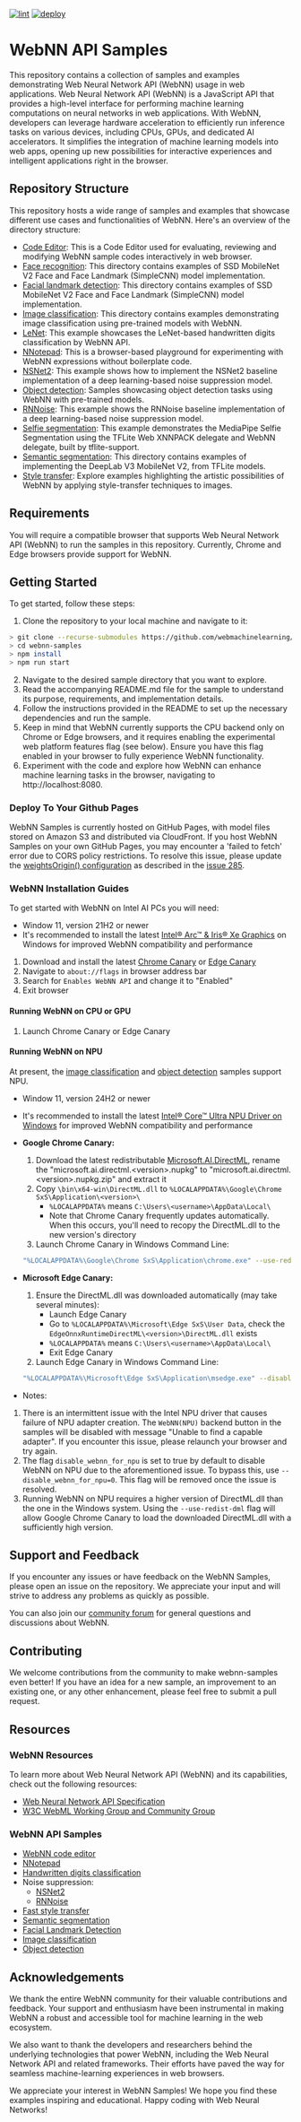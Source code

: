 [![lint](https://github.com/webmachinelearning/webnn-samples/workflows/lint/badge.svg)](https://github.com/webmachinelearning/webnn-samples/actions)
[![deploy](https://github.com/webmachinelearning/webnn-samples/workflows/deploy/badge.svg)](https://github.com/webmachinelearning/webnn-samples/actions)

# WebNN API Samples
This repository contains a collection of samples and examples demonstrating Web Neural Network API (WebNN) usage in web applications. Web Neural Network API (WebNN) is a JavaScript API that provides a high-level interface for performing machine learning computations on neural networks in web applications. With WebNN, developers can leverage hardware acceleration to efficiently run inference tasks on various devices, including CPUs, GPUs, and dedicated AI accelerators. It simplifies the integration of machine learning models into web apps, opening up new possibilities for interactive experiences and intelligent applications right in the browser.

## Repository Structure
This repository hosts a wide range of samples and examples that showcase different use cases and functionalities of WebNN. Here's an overview of the directory structure:    

* [Code Editor](/code): This is a Code Editor used for evaluating, reviewing and modifying WebNN sample codes interactively in web browser.
* [Face recognition](/face_recognition): This directory contains examples of SSD MobileNet V2 Face and Face Landmark (SimpleCNN) model implementation.
* [Facial landmark detection](/facial_landmark_detection): This directory contains examples of SSD MobileNet V2 Face and Face Landmark (SimpleCNN) model implementation.
* [Image classification](/image_classification): This directory contains examples demonstrating image classification using pre-trained models with WebNN.
* [LeNet](/lenet): This example showcases the LeNet-based handwritten digits classification by WebNN API.
* [NNotepad](/nnotepad): This is a browser-based playground for experimenting with WebNN expressions without boilerplate code.
* [NSNet2](/nsnet2): This example shows how to implement the NSNet2 baseline implementation of a deep learning-based noise suppression model.
* [Object detection](/object_detection): Samples showcasing object detection tasks using WebNN with pre-trained models.
* [RNNoise](/rnnoise): This example shows the RNNoise baseline implementation of a deep learning-based noise suppression model.
* [Selfie segmentation](/selfie_segmentation): This example demonstrates the MediaPipe Selfie Segmentation using the TFLite Web XNNPACK delegate and WebNN delegate, built by tflite-support.
* [Semantic segmentation](/semantic_segmentation): This directory contains examples of implementing the DeepLab V3 MobileNet V2, from TFLite models.
* [Style transfer](/style_transfer): Explore examples highlighting the artistic possibilities of WebNN by applying style-transfer techniques to images.

## Requirements
You will require a compatible browser that supports Web Neural Network API (WebNN) to run the samples in this repository. Currently, Chrome and Edge browsers provide support for WebNN.

## Getting Started
To get started, follow these steps:    
1. Clone the repository to your local machine and navigate to it:
 ```bash
> git clone --recurse-submodules https://github.com/webmachinelearning/webnn-samples
> cd webnn-samples
> npm install
> npm run start
```
2. Navigate to the desired sample directory that you want to explore.
3. Read the accompanying README.md file for the sample to understand its purpose, requirements, and implementation details.
4. Follow the instructions provided in the README to set up the necessary dependencies and run the sample.
5. Keep in mind that WebNN currently supports the CPU backend only on Chrome or Edge browsers, and it requires enabling the experimental web platform features flag (see below). Ensure you have this flag enabled in your browser to fully experience WebNN functionality.
6. Experiment with the code and explore how WebNN can enhance machine learning tasks in the browser, navigating to http://localhost:8080.

### Deploy To Your Github Pages

WebNN Samples is currently hosted on GitHub Pages, with model files stored on Amazon S3 and distributed via CloudFront. If you host WebNN Samples on your own GitHub Pages, you may encounter a 'failed to fetch' error due to CORS policy restrictions. To resolve this issue, please update the [weightsOrigin() configuration](https://github.com/webmachinelearning/webnn-samples/blob/master/common/utils.js#L6) as described in the [issue 285](https://github.com/webmachinelearning/webnn-samples/issues/285#issuecomment-2408988830).

### WebNN Installation Guides

To get started with WebNN on Intel AI PCs you will need:
* Window 11, version 21H2 or newer
* It's recommended to install the latest [Intel® Arc™ & Iris® Xe Graphics](https://www.intel.com/content/www/us/en/download/785597/intel-arc-iris-xe-graphics-windows.html) on Windows for improved WebNN compatibility and performance

1. Download and install the latest [Chrome Canary](https://www.google.com/chrome/canary/) or [Edge Canary](https://www.microsoft.com/en-us/edge/download/insider?form=MA13FJ)
2. Navigate to `about://flags` in browser address bar
3. Search for `Enables WebNN API` and change it to "Enabled"
4. Exit browser

#### Running WebNN on CPU or GPU
1. Launch Chrome Canary or Edge Canary

#### Running WebNN on NPU
At present, the [image classification](https://webmachinelearning.github.io/webnn-samples/image_classification/) and [object detection](https://webmachinelearning.github.io/webnn-samples/object_detection/) samples support NPU.

* Window 11, version 24H2 or newer
* It's recommended to install the latest [Intel® Core™ Ultra NPU Driver on Windows](https://www.intel.com/content/www/us/en/download/794734/intel-npu-driver-windows.html) for improved WebNN compatibility and performance
* **Google Chrome Canary:**
  1. Download the latest redistributable [Microsoft.AI.DirectML](https://www.nuget.org/packages/Microsoft.AI.DirectML/1.15.2), rename the "microsoft.ai.directml.\<version>.nupkg" to "microsoft.ai.directml.\<version>.nupkg.zip" and extract it
  2. Copy `\bin\x64-win\DirectML.dll` to `%LOCALAPPDATA%\Google\Chrome SxS\Application\<version>\`
      - `%LOCALAPPDATA%` means `C:\Users\<username>\AppData\Local\`
      - Note that Chrome Canary frequently updates automatically. When this occurs, you'll need to recopy the DirectML.dll to the new version's directory
  3. Launch Chrome Canary in Windows Command Line:
  ```bash
  "%LOCALAPPDATA%\Google\Chrome SxS\Application\chrome.exe" --use-redist-dml --disable_webnn_for_npu=0
  ```

* **Microsoft Edge Canary:**
  1. Ensure the DirectML.dll was downloaded automatically (may take several minutes):
      - Launch Edge Canary
      - Go to `%LOCALAPPDATA%\Microsoft\Edge SxS\User Data`, check the `EdgeOnnxRuntimeDirectML\<version>\DirectML.dll` exists
      - `%LOCALAPPDATA%` means `C:\Users\<username>\AppData\Local\`
      - Exit Edge Canary
  2. Launch Edge Canary in Windows Command Line:
  ```bash
  "%LOCALAPPDATA%\Microsoft\Edge SxS\Application\msedge.exe" --disable_webnn_for_npu=0
  ```

* Notes:
1. There is an intermittent issue with the Intel NPU driver that causes failure of NPU adapter creation. The `WebNN(NPU)` backend button in the samples will be disabled with message "Unable to find a capable adapter". If you encounter this issue, please relaunch your browser and try again.
2. The flag `disable_webnn_for_npu` is set to true by default to disable WebNN on NPU due to the aforementioned issue. To bypass this, use `--disable_webnn_for_npu=0`. This flag will be removed once the issue is resolved.
3. Running WebNN on NPU requires a higher version of DirectML.dll than the one in the Windows system. Using the `--use-redist-dml` flag will allow Google Chrome Canary to load the downloaded DirectML.dll with a sufficiently high version.

## Support and Feedback
If you encounter any issues or have feedback on the WebNN Samples, please open an issue on the repository. We appreciate your input and will strive to address any problems as quickly as possible.

You can also join our [community forum](https://webmachinelearning.github.io/) for general questions and discussions about WebNN.

## Contributing
We welcome contributions from the community to make webnn-samples even better! If you have an idea for a new sample, an improvement to an existing one, or any other enhancement, please feel free to submit a pull request.

## Resources
### WebNN Resources
To learn more about Web Neural Network API (WebNN) and its capabilities, check out the following resources:
* [Web Neural Network API Specification](https://webmachinelearning.github.io/webnn/)
* [W3C WebML Working Group and Community Group](https://webmachinelearning.github.io/)

### WebNN API Samples
* [WebNN code editor](https://webmachinelearning.github.io/webnn-samples/code/)
* [NNotepad](https://webmachinelearning.github.io/webnn-samples/nnotepad/)
* [Handwritten digits classification](https://webmachinelearning.github.io/webnn-samples/lenet/)
* Noise suppression:
  * [NSNet2](https://webmachinelearning.github.io/webnn-samples/nsnet2/)
  * [RNNoise](https://webmachinelearning.github.io/webnn-samples/rnnoise/)
* [Fast style transfer](https://webmachinelearning.github.io/webnn-samples/style_transfer/)
* [Semantic segmentation](https://webmachinelearning.github.io/webnn-samples/semantic_segmentation/)
* [Facial Landmark Detection](https://webmachinelearning.github.io/webnn-samples/facial_landmark_detection/)
* [Image classification](https://webmachinelearning.github.io/webnn-samples/image_classification/)
* [Object detection](https://webmachinelearning.github.io/webnn-samples/object_detection/)

## Acknowledgements
We thank the entire WebNN community for their valuable contributions and feedback. Your support and enthusiasm have been instrumental in making WebNN a robust and accessible tool for machine learning in the web ecosystem.

We also want to thank the developers and researchers behind the underlying technologies that power WebNN, including the Web Neural Network API and related frameworks. Their efforts have paved the way for seamless machine-learning experiences in web browsers.

We appreciate your interest in WebNN Samples! We hope you find these examples inspiring and educational. Happy coding with Web Neural Networks!

